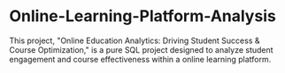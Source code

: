 # Online-Learning-Platform-Analysis
This project, "Online Education Analytics: Driving Student Success &amp; Course Optimization," is a pure SQL project designed to analyze student engagement and course effectiveness within a online learning platform.
